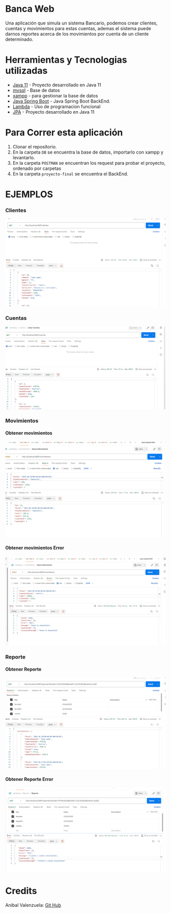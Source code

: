 
# Banca Web 

Una aplicación que simula un sistema Bancario, podemos crear clientes, cuentas y movimientos para estas cuentas, 
ademas el sistema puede darnos reportes acerca de los movimientos por cuenta de un cliente determinado.

# Herramientas y Tecnologias utilizadas
* [Java 11]() - Proyecto desarrollado en Java 11
* [mysql](https://www.mysql.com/) - Base de datos
* [xampp](https://www.apachefriends.org/es/index.html) - para gestionar la base de datos
* [Java Spring Boot](https://spring.io/projects/spring-boot) - Java Spring Boot BackEnd.
* [Lambda]() - Uso de programacion funcional
* [JPA]() - Proyecto desarrollado en Java 11

# Para Correr esta aplicación

1. Clonar el repositorio.
2. En la carpeta ```DB``` se encuentra la base de datos, importarlo con xampp y levantarlo.
3. En la carpeta ```POSTMAN``` se encuentran los request para probar el proyecto, ordenado por carpetas
4. En la carpeta ```proyecto-final``` se encuentra el BackEnd.


# EJEMPLOS
### Clientes
![Clientes](img/clientes.png)

### Cuentas
![Cuentas](img/cuentas.png)

### Movimientos
#### Obtener movimientos
![Movimientos](img/movimiento.png)
#### Obtener movimientos Error
![Movimientos](img/movimiento_error.png)

### Reporte
#### Obtener Reporte
![Reporte](img/reporte.png)
#### Obtener Reporte Error
![Reporte](img/reporte_error.png)



# Credits
Anibal Valenzuela: [Git Hub](https://github.com/anibalvale666)
